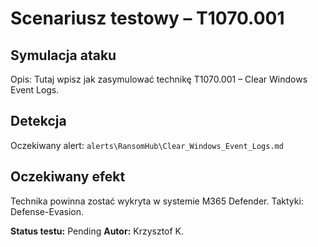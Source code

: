 # Scenariusz testowy – T1070.001

## Symulacja ataku

Opis: Tutaj wpisz jak zasymulować technikę T1070.001 – Clear Windows Event Logs.

## Detekcja

Oczekiwany alert: `alerts\RansomHub\Clear_Windows_Event_Logs.md`

## Oczekiwany efekt

Technika powinna zostać wykryta w systemie M365 Defender. Taktyki: Defense-Evasion.

**Status testu:** Pending
**Autor:** Krzysztof K.
